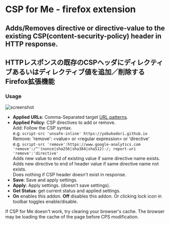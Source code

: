 # CSP for Me - firefox extension
## Adds/Removes directive or directive-value to the existing CSP(content-security-policy) header in HTTP response.
## HTTPレスポンスの既存のCSPヘッダにディレクティブあるいはディレクティブ値を追加／削除するFirefox拡張機能
### Usage
![screenshot](https://yobukodori.github.io/freedom/image/csp-for-me-screenshot.jpg)
- **Applied URLs**: Comma-Separated target [URL patterns](https://developer.mozilla.org/en-US/docs/Mozilla/Add-ons/WebExtensions/Match_patterns).
- **Applied Policy**: CSP directives to add or remove.  
Add: Follow the CSP syntax.  
e.g. `script-src 'unsafe-inline' https://yobukodori.github.io`  
Remove: 'remove': \<value\> or \<regular expression\> or 'directive'  
e.g. `script-src 'remove':https://www.google-analytics.com 'remove':/^'(nonce|sha256|sha384|sha512)-/; report-uri 'remove':'directive'`  
Adds new value to end of existing value if same directive name exists.  
Adds new directive to end of header value if same directive name not exists.  
Does nothing if CSP header doesn't exist in response.
- **Save**: Save and apply settings.
- **Apply**: Apply settings. (doesn't save settings).
- **Get Status**: get current status and applied settings.
- **On** enables this addon. **Off** disables this addon. Or clicking  lock icon in toolbar toggles enable/disable. 
  
If CSP for Me doesn't work, try clearing your browser's cache. The browser may be loading the cache of the page before CPS modification.
